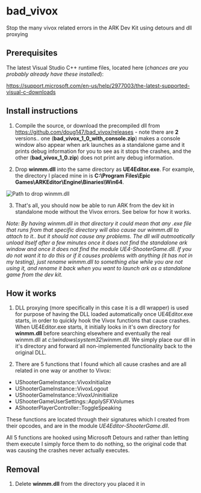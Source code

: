 # bad_vivox
 Stop the many vivox related errors in the ARK Dev Kit using detours and dll proxying

## Prerequisites
The latest Visual Studio C++ runtime files, located here (*chances are you probably already have these installed*):

https://support.microsoft.com/en-us/help/2977003/the-latest-supported-visual-c-downloads

## Install instructions
1. Compile the source, or download the precompiled dll from https://github.com/doug147/bad_vivox/releases - note there are **2** versions.. one (**bad_vivox_1_0_with_console.zip**) makes a console window also appear when ark launches as a standalone game and it prints debug information for you to see as it stops the crashes, and the other (**bad_vivox_1_0.zip**) does not print any debug information.

2. Drop **winmm.dll** into the same directory as **UE4Editor.exe**.  For example, the directory I placed mine in is **C:\Program Files\Epic Games\ARKEditor\Engine\Binaries\Win64**.

![Path to drop winmm.dll](https://i.imgur.com/xMY9TDM.png)

3. That's all, you should now be able to run ARK from the dev kit in standalone mode without the Vivox errors.  See below for how it works.

*Note: By having winmm.dll in that directory it could mean that any .exe file that runs from that specific directory will also cause our winmm.dll to attach to it.. but it should not cause any problems.  The dll will autmoatically unload itself after a few minutes once it does not find the standalone ark window and once it does not find the module UE4-ShooterGame.dll.  If you do not want it to do this or if it causes problems with anything (it has not in my testing), just rename winmm.dll to something else while you are not using it, and rename it back when you want to launch ark as a standalone game from the dev kit.*

## How it works

1. DLL proxying (more specifically in this case it is a dll wrapper) is used for purpose of having the DLL loaded automatically once UE4Editor.exe starts, in order to quickly hook the Vivox functions that cause crashes.  When UE4Editor.exe starts, it initially looks in it's own directory for **winmm.dll** before searching elsewhere and eventually the real winmm.dll at *c:\windows\system32\winmm.dll*.  We simply place our dll in it's directory and forward all non-implemented functionality back to the original DLL.

2. There are 5 functions that I found which all cause crashes and are all related in one way or another to Vivox: 

* UShooterGameInstance::VivoxInitialize
* UShooterGameInstance::VivoxLogout
* UShooterGameInstance::VivoxUninitialize
* UShooterGameUserSettings::ApplySFXVolumes
* AShooterPlayerController::ToggleSpeaking

These functions are located through their signatures which I created from their opcodes, and are in the module *UE4Editor-ShooterGame.dll*.

All 5 functions are hooked using Microsoft Detours and rather than letting them execute I simply force them to do nothing, so the original code that was causing the crashes never actually executes.

## Removal

1. Delete **winmm.dll** from the directory you placed it in
